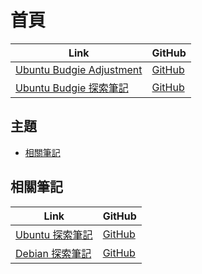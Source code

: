 

# 首頁

| Link | GitHub |
| ---- | ------ |
| [Ubuntu Budgie Adjustment](https://samwhelp.github.io/ubuntu-budgie-adjustment/) | [GitHub](https://github.com/samwhelp/ubuntu-budgie-adjustment) |
| [Ubuntu Budgie 探索筆記](https://samwhelp.github.io/note-about-ubuntu-budgie/) | [GitHub](https://github.com/samwhelp/note-about-ubuntu-budgie) |




## 主題

* [相關筆記](#相關筆記)




## 相關筆記

| Link | GitHub |
| ---- | ------ |
| [Ubuntu 探索筆記](https://samwhelp.github.io/note-about-ubuntu/) | [GitHub](https://github.com/samwhelp/note-about-ubuntu) |
| [Debian 探索筆記](https://samwhelp.github.io/note-about-debian/) | [GitHub](https://github.com/samwhelp/note-about-debian) |
